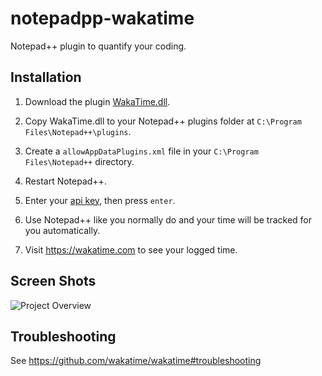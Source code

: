 notepadpp-wakatime
=====================

Notepad++ plugin to quantify your coding.


Installation
------------

1. Download the plugin [WakaTime.dll](https://github.com/wakatime/notepadpp-wakatime/releases/download/2.0.1/WakaTime.dll).

2. Copy WakaTime.dll to your Notepad++ plugins folder at `C:\Program Files\Notepad++\plugins`.

3. Create a `allowAppDataPlugins.xml` file in your `C:\Program Files\Notepad++` directory.

4. Restart Notepad++.

3. Enter your [api key](https://wakatime.com/settings#apikey), then press `enter`.

4. Use Notepad++ like you normally do and your time will be tracked for you automatically.

5. Visit https://wakatime.com to see your logged time.


Screen Shots
------------

![Project Overview](https://wakatime.com/static/img/ScreenShots/ScreenShot-2014-10-29.png)


Troubleshooting
---------------

See https://github.com/wakatime/wakatime#troubleshooting
